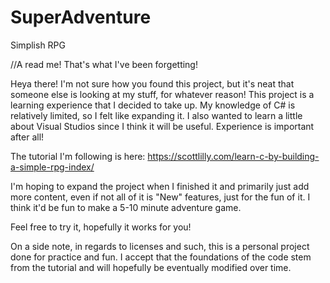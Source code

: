 # SuperAdventure
Simplish RPG

//A read me! That's what I've been forgetting!

Heya there! I'm not sure how you found this project, but it's neat that someone else is looking at my stuff, for whatever reason!
This project is a learning experience that I decided to take up. My knowledge of C# is relatively limited, so I felt like expanding it.
I also wanted to learn a little about Visual Studios since I think it will be useful. Experience is important after all!

The tutorial I'm following is here: https://scottlilly.com/learn-c-by-building-a-simple-rpg-index/

I'm hoping to expand the project when I finished it and primarily just add more content, even if not all of it is "New" features,
just for the fun of it. I think it'd be fun to make a 5-10 minute adventure game.

Feel free to try it, hopefully it works for you!

On a side note, in regards to licenses and such, this is a personal project done for practice and fun. I accept that the foundations of the code stem from the tutorial and will hopefully be eventually modified over time. 
